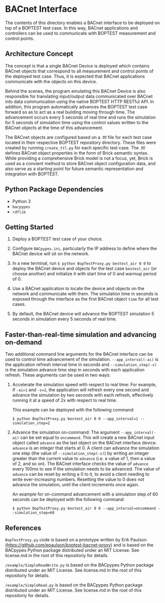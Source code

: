# BACnet Interface

The contents of this directory enables a BACnet interface to be deployed on top of a BOPTEST test case.
In this way, BACnet applications and controllers can be used to communicate with BOPTEST measurement and control points.

## Architecture Concept

The concept is that a single BACnet Device is deployed which contains BACnet objects that correspond to all measurement and control points of the deployed test case.
Thus, it is expected that BACnet applications communicate with the objects on this device.

Behind the scenes, the program emulating this BACnet Device is also responsible for translating input/output data communicated over BACnet into data communication using the native BOPTEST HTTP RESTful API.  In addition, this program automatically advances the BOPTEST test case forward so as to act as a real building moving through time.  The advancement occurs every 5 seconds of real time and runs the simulation for 5 seconds of simulation time using the control values written to the BACnet objects at the time of this advancement.

The BACnet objects are configured based on a .ttl file for each test case located in their respective BOPTEST repository directory.  These files were created by running ``create_ttl.py`` for each specific test case.  The .ttl defines BACnet object properties in the form of Brick semantic syntax.  While providing a comprehensive Brick model is not a focus, yet, Brick is used as a convient method to store BACnet object configuration data, and also serve as a starting point for future semantic representation and integration with BOPTEST.

## Python Package Dependencies

- Python 3
- ``bacpypes``
- ``rdflib``

## Getting Started

1. Deploy a BOPTEST test case of your choice.

2. Configure ``BACpypes.ini``, particularly the IP address to define where the BACnet device will sit on the network.

3. In a new terminal, run ``$ python BopTestProxy.py bestest_air 0 0`` to deploy the BACnet device and objects for the test case ``bestest_air`` (or choose another) and initialize it with start time of 0 and warmup period of 0.

4. Use a BACnet application to locate the device and objects on the network and communicate with them. The simulation time in seconds is exposed through the interface as the first BACnet object ``time`` for all test cases.

5. By default, the BACnet device will advance the BOPTEST simulation 5 seconds in simulation every 5 seconds of real time.

## Faster-than-real-time simulation and advancing on-demand

Two additional command line arguments for the BACnet interface can be used to control time advancement of the simulation. ``--app_interval(-ai)`` is the application refresh interval time in seconds and ``--simulation_step(-s)`` is the simulation advance time step in seconds with each application refresh. These arguments can be used in two ways:

1. Accelerate the simulation speed with respect to real time: For example, if ``-ai=1`` and ``-s=2``, the application will refresh every one second and advance the simulation by two seconds with each refresh, effectively running it at a speed of 2x with respect to real time.

    This example can be deployed with the following command:

    ```
    $ python BopTestProxy.py bestest_air 0 0 --app_interval=1 --simulation_step=2
    ```

2. Advance the simulation on-command: The argument ``--app_interval(-ai)`` can be set equal to ``oncommand``. This will create a new BACnet input object called ``advance`` as the last object on the BACnet interface device. ``advance`` is an integer that starts at 0.  A client can advance the simulation one step (the value of ``--simulation_step(-s)``) by writing an integer greater than the current value to ``advance`` (i.e. a value of 1, then a value of 2, and so on). The BACnet interface checks the value of ``advance`` every 100ms to see if the simulation needs to be advanced. The value of ``advance`` can be reset by writing a 0 to it, to avoid a client needing to write ever-increasing numbers. Resetting the value to 0 does not advance the simulation, until the client increments once again.

    An example for on-command advancement with a simulation step of 60 seconds can be deployed with the following command:

    ```
    $ python BopTestProxy.py bestest_air 0 0 --app_interval=oncommand --simulation_step=60
    ```


## References

``BopTestProxy.py`` code is based on a prototype written by Erik Paulson (https://github.com/epaulson/boptest-bacnet-proxy)
and is based on the BACpypes Python package distributed under an
MIT License.  See license.md in the root of this repositoriy for details.

``/example/SimpleReadWrite.py`` is based on the BACpypes Python package distributed under an
MIT License.  See license.md in the root of this repositoriy for details.

``/example/SimpleRead.py`` is based on the BACpypes Python package distributed under an
MIT License.  See license.md in the root of this repositoriy for details.
